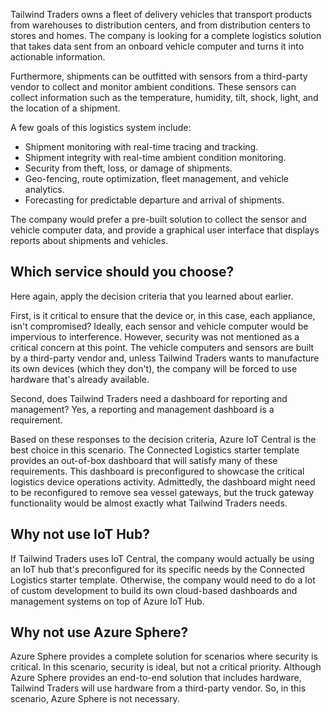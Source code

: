 Tailwind Traders owns a fleet of delivery vehicles that transport products from warehouses to distribution centers, and from distribution centers to stores and homes.  The company is looking for a complete logistics solution that takes data sent from an onboard vehicle computer and turns it into actionable information.

Furthermore, shipments can be outfitted with sensors from a third-party vendor to collect and monitor ambient conditions.  These sensors can collect information such as the temperature, humidity, tilt, shock, light, and the location of a shipment.  

A few goals of this logistics system include:

- Shipment monitoring with real-time tracing and tracking.
- Shipment integrity with real-time ambient condition monitoring.
- Security from theft, loss, or damage of shipments.
- Geo-fencing, route optimization, fleet management, and vehicle analytics.
- Forecasting for predictable departure and arrival of shipments.

The company would prefer a pre-built solution to collect the sensor and vehicle computer data, and provide a graphical user interface that displays reports about shipments and vehicles.

## Which service should you choose?

Here again, apply the decision criteria that you learned about earlier.

First, is it critical to ensure that the device or, in this case, each appliance, isn't compromised?  Ideally, each sensor and vehicle computer would be impervious to interference.  However, security was not mentioned as a critical concern at this point.  The vehicle computers and sensors are built by a third-party vendor and, unless Tailwind Traders wants to manufacture its own devices (which they don't), the company will be forced to use hardware that's already available.

Second, does Tailwind Traders need a dashboard for reporting and management?  Yes, a reporting and management dashboard is a requirement.

Based on these responses to the decision criteria, Azure IoT Central is the best choice in this scenario.  The Connected Logistics starter template provides an out-of-box dashboard that will satisfy many of these requirements.  This dashboard is preconfigured to showcase the critical logistics device operations activity.  Admittedly, the dashboard might need to be reconfigured to remove sea vessel gateways, but the truck gateway functionality would be almost exactly what Tailwind Traders needs.

## Why not use IoT Hub?

If Tailwind Traders uses IoT Central, the company would actually be using an IoT hub that's preconfigured for its specific needs by the Connected Logistics starter template.  Otherwise, the company would need to do a lot of custom development to build its own cloud-based dashboards and management systems on top of Azure IoT Hub.

## Why not use Azure Sphere?

Azure Sphere provides a complete solution for scenarios where security is critical.  In this scenario, security is ideal, but not a critical priority. Although Azure Sphere provides an end-to-end solution that includes hardware, Tailwind Traders will use hardware from a third-party vendor.  So, in this scenario, Azure Sphere is not necessary.

